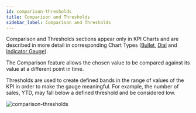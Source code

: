 ```yaml
---
id: comparison-thresholds
title: Comparison and Thresholds
sidebar_label: Comparison and Thresholds
---
```

 
<div style={{textAlign: "justify"}}>

Comparison and Thresholds sections appear only in KPI Charts and are described in more detail in corresponding Chart Types (<a href="" target="_blank">Bullet</a>, <a href="" target="_blank">Dial</a> and <a href="" target="_blank">Indicator Gauge</a>). 

The Comparison feature allows the chosen value to be compared against its value at a different point in time. 

Thresholds are used to create defined bands in the range of values of the KPI in order to make the gauge meaningful. For example, the number of sales, YTD, may fall below a defined threshold and be considered low.  

![comparison-thresholds](https://s3.amazonaws.com/cdn.qrvey.com/documentation_assets/ui-docs/dataviews/chart-builder/chart-configuration/comparison-thresholds/comparison1.png#thumbnail-60)


</div>